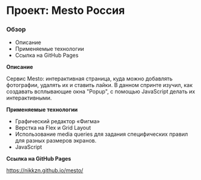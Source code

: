 # Проект: Mesto Россия

### Обзор
* Описание
* Применяемые технологии
* Ссылка на GitHub Pages

**Описание**

Сервис Mesto: интерактивная страница, куда можно добавлять фотографии, удалять их и ставить лайки.
В данном спринте изучил, как создавать всплывающие окна "Popup", с помощью JavaScript делать их интерактивными.

**Применяемые технологии**

* Графический редактор «Фигма»
* Верстка на Flex и Grid Layout
* Использование media queries для задания специфических правил для разных размеров экранов.
* JavaScript

**Ссылка на GitHub Pages**

https://nikkzn.github.io/mesto/